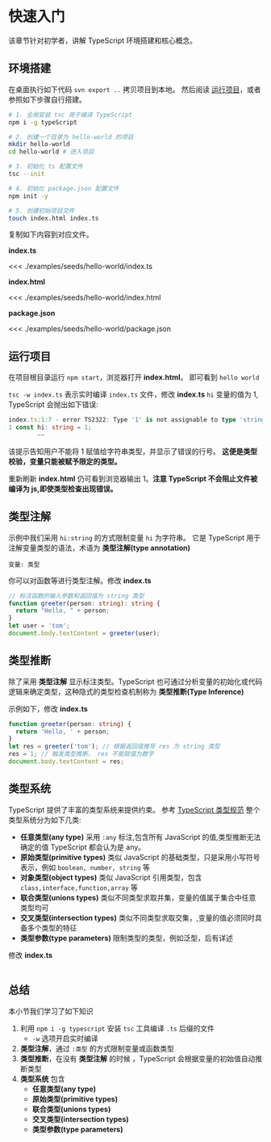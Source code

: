 # 快速入门

该章节针对初学者，讲解 TypeScript 环境搭建和核心概念。

<!-- TODO: 补充类型擦除的概念 -->

## 环境搭建
<!--TODO:  添加直接拷贝仓库的命令 -->
在桌面执行如下代码 `svn export ..` 拷贝项目到本地。
然后阅读 [运行项目](#运行项目)，或者参照如下步骤自行搭建。

```bash
# 1. 全局安装 tsc 用于编译 TypeScript
npm i -g typeScript

# 2. 创建一个目录为 hello-world 的项目
mkdir hello-world
cd hello-world # 进入项目

# 3. 初始化 ts 配置文件 
tsc --init

# 4. 初始化 package.json 配置文件
npm init -y

# 5. 创建初始项目文件
touch index.html index.ts
```

复制如下内容到对应文件。

**index.ts**
    
<<< ./examples/seeds/hello-world/index.ts

**index.html**

<<< ./examples/seeds/hello-world/index.html

**package.json**

<<< ./examples/seeds/hello-world/package.json

## 运行项目

在项目根目录运行 `npm start`，浏览器打开 **index.html**。
即可看到 `hello world`

`tsc -w index.ts` 表示实时编译 `index.ts` 文件，修改 **index.ts** `hi` 变量的值为 1, TypeScript 会抛出如下错误:

```ts
index.ts:1:7 - error TS2322: Type '1' is not assignable to type 'string'.
1 const hi: string = 1;
        ~~
```

该提示告知用户不能将 1 赋值给字符串类型，并显示了错误的行号。
**这便是类型校验，变量只能被赋予限定的类型。**

重新刷新 **index.html** 仍可看到浏览器输出 1。**注意 TypeScript 不会阻止文件被编译为 js,即使类型检查出现错误。**

## 类型注解
示例中我们采用 `hi:string` 的方式限制变量 `hi` 为字符串。
它是 TypeScript 用于注解变量类型的语法，术语为 **类型注解(type annotation)**

```
变量: 类型
```

你可以对函数等进行类型注解。修改 **index.ts** 

```ts
// 标注函数的输入参数和返回值为 string 类型
function greeter(person: string): string {
  return "Hello, " + person;
}
let user = 'tom';
document.body.textContent = greeter(user);
```

## 类型推断
除了采用 **类型注解** 显示标注类型。TypeScript 也可通过分析变量的初始化或代码逻辑来确定类型，这种隐式的类型检查机制称为 **类型推断(Type Inference)**

示例如下，修改 **index.ts**

```ts
function greeter(person: string) {
  return 'Hello, ' + person;
}
let res = greeter('tom'); // 根据返回值推导 res 为 string 类型
res = 1; // 触发类型推断， res 不能赋值为数字
document.body.textContent = res;
```



## 类型系统

TypeScript 提供了丰富的类型系统来提供约束。
参考 [TypeScript 类型规范](https://github.com/microsoft/TypeScript/blob/master/doc/spec.md#3-types) 整个类型系统分为如下几类:

* **任意类型(any type)** 采用 `:any` 标注,包含所有 JavaScript 的值,类型推断无法确定的值 TypeScript 都会认为是 any。
* **原始类型(primitive types)** 类似 JavaScript 的基础类型，只是采用小写符号表示，例如 `boolean, number, string` 等
* **对象类型(object types)** 类似 JavaScript 引用类型，包含 `class,interface,function,array` 等
* **联合类型(unions types)** 类似不同类型求取并集，变量的值属于集合中任意类型均可
* **交叉类型(intersection types)** 类似不同类型求取交集，,变量的值必须同时具备多个类型的特征
* **类型参数(type parameters)** 限制类型的类型，例如泛型，后有详述

<!-- TODO: 添加一个示例说明上述各类型 -->
修改 **index.ts** 

```ts

```

## 总结
本小节我们学习了如下知识

1. 利用 `npm i -g typescript` 安装 `tsc` 工具编译 `.ts` 后缀的文件
   * `-w` 选项开启实时编译
2. **类型注解**，通过 `:类型` 的方式限制变量或函数类型
3. **类型推断**，在没有 **类型注解** 的时候 ，TypeScript 会根据变量的初始值自动推断类型
4. **类型系统** 包含
   * **任意类型(any type)** 
   * **原始类型(primitive types)** 
   * **联合类型(unions types)** 
   * **交叉类型(intersection types)** 
   * **类型参数(type parameters)** 
